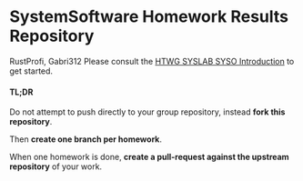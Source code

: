 # SystemSoftware Homework Results Repository
RustProfi, Gabri312
Please consult the [HTWG SYSLAB SYSO 
Introduction](https://htwg-syslab-syso.github.io/) to get started.

#### TL;DR
Do not attempt to push directly to your group repository, instead **fork 
this repository**.

Then **create one branch per homework**.

When one homework is done, **create a pull-request against the upstream 
repository** of your work.

